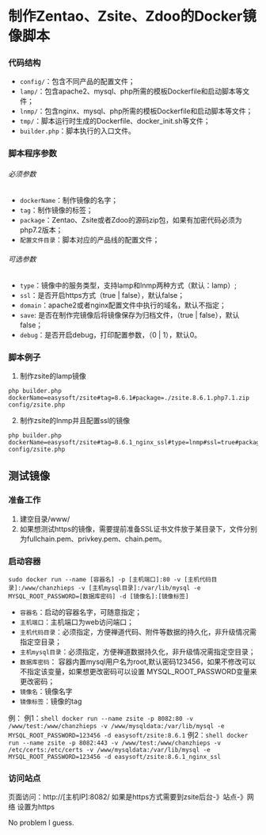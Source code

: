 # 制作Zentao、Zsite、Zdoo的Docker镜像脚本
### 代码结构
* `config/`：包含不同产品的配置文件；
* `lamp/`：包含apache2、mysql、php所需的模板Dockerfile和启动脚本等文件；
* `lnmp/`：包含nginx、mysql、php所需的模板Dockerfile和启动脚本等文件；
* `tmp/`：脚本运行时生成的Dockerfile、docker_init.sh等文件；
* `builder.php`：脚本执行的入口文件。
### 脚本程序参数
###### 必须参数
* `dockerName`：制作镜像的名字；
* `tag`：制作镜像的标签；
* `package`：Zentao、Zsite或者Zdoo的源码zip包，如果有加密代码必须为php7.2版本；
* `配置文件目录`：脚本对应的产品线的配置文件；
###### 可选参数
* `type`：镜像中的服务类型，支持lamp和lnmp两种方式（默认：lamp）;
* `ssl`：是否开启https方式（true | false），默认false；
* `domain`：apache2或者nginx配置文件中执行的域名，默认不指定；
* `save`: 是否在制作完镜像后将镜像保存为归档文件，（true | false），默认false；
* `debug`：是否开启debug，打印配置参数，（0 | 1），默认0。
### 脚本例子
1. 制作zsite的lamp镜像
```shell
php builder.php dockerName=easysoft/zsite#tag=8.6.1#package=./zsite.8.6.1.php7.1.zip config/zsite.php
```
2. 制作zsite的lnmp并且配置ssl的镜像
```shell
php builder.php dockerName=easysoft/zsite#tag=8.6.1_nginx_ssl#type=lnmp#ssl=true#package=./zsite.8.6.1.php7.1.zip config/zsite.php
```
## 测试镜像
### 准备工作
1. 建空目录/www/
2. 如果想测试https的镜像，需要提前准备SSL证书文件放于某目录下，文件分别为fullchain.pem、privkey.pem、chain.pem。
### 启动容器
```shell
sudo docker run --name [容器名] -p [主机端口]:80 -v [主机代码目录]:/www/chanzhieps -v [主机mysql目录]:/var/lib/mysql -e MYSQL_ROOT_PASSWORD=[数据库密码] -d [镜像名]:[镜像标签]
```
* `容器名`：启动的容器名字，可随意指定；
* `主机端口`：主机端口为web访问端口；
* `主机代码目录`：必须指定，方便禅道代码、附件等数据的持久化，非升级情况需指定空目录；
* `主机mysql目录`：必须指定，方便禅道数据持久化，非升级情况需指定空目录；
* `数据库密码`： 容器内置mysql用户名为root,默认密码123456，如果不修改可以不指定该变量，如果想更改密码可以设置 MYSQL_ROOT_PASSWORD变量来更改密码；
* `镜像名`：镜像名字
* `镜像标签`：镜像的tag

例：
例1：```shell docker run --name zsite -p 8082:80 -v /www/test:/www/chanzhieps -v /www/mysqldata:/var/lib/mysql -e MYSQL_ROOT_PASSWORD=123456 -d easysoft/zsite:8.6.1```
例2：```shell docker run --name zsite -p 8082:443 -v /www/test:/www/chanzhieps -v /etc/certs:/etc/certs -v /www/mysqldata:/var/lib/mysql -e MYSQL_ROOT_PASSWORD=123456 -d easysoft/zsite:8.6.1_nginx_ssl```

### 访问站点
页面访问：http://[主机IP]:8082/
如果是https方式需要到zsite后台-》站点-》网络 设置为https

No problem I guess.
